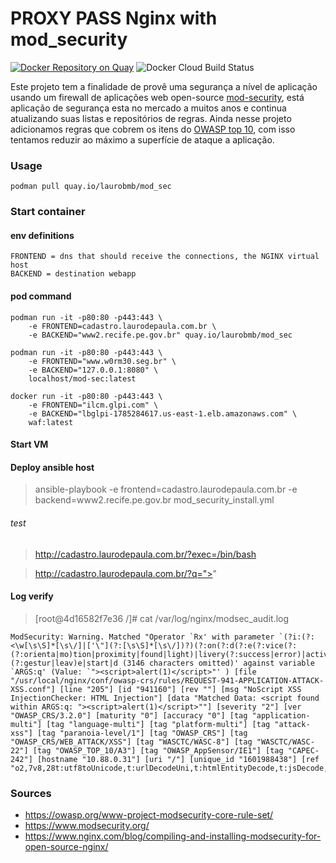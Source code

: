 # PROXY PASS Nginx with mod_security 

[![Docker Repository on Quay](https://quay.io/repository/laurobmb/mod_sec/status "Docker Repository on Quay")](https://quay.io/repository/laurobmb/mod_sec) ![Docker Cloud Build Status](https://img.shields.io/docker/cloud/build/laurobmb/wafmodsec)


Este projeto tem a finalidade de provê uma segurança a nível de aplicação usando um firewall de aplicações web open-source [mod-security](https://www.modsecurity.org/), está aplicação de segurança esta no mercado a muitos anos e continua atualizando suas listas e repositórios de regras. Ainda nesse projeto adicionamos regras que cobrem os itens do [OWASP top 10](https://owasp.org/www-project-modsecurity-core-rule-set/), com isso tentamos reduzir ao máximo a superfície de ataque a aplicação.


### Usage 

	podman pull quay.io/laurobmb/mod_sec

### Start container
#### env definitions 

	FRONTEND = dns that should receive the connections, the NGINX virtual host 
	BACKEND = destination webapp

#### pod command 

	podman run -it -p80:80 -p443:443 \
		-e FRONTEND=cadastro.laurodepaula.com.br \	
		-e BACKEND="www2.recife.pe.gov.br" quay.io/laurobmb/mod_sec

    podman run -it -p80:80 -p443:443 \
        -e FRONTEND="www.w0rm30.seg.br" \
        -e BACKEND="127.0.0.1:8080" \
        localhost/mod-sec:latest
        
    docker run -it -p80:80 -p443:443 \
        -e FRONTEND="ilcm.glpi.com" \
        -e BACKEND="lbglpi-1785284617.us-east-1.elb.amazonaws.com" \
        waf:latest

#### Start VM

#### Deploy ansible host 

> ansible-playbook -e frontend=cadastro.laurodepaula.com.br -e backend=www2.recife.pe.gov.br mod_security_install.yml

###### test

> http://cadastro.laurodepaula.com.br/?exec=/bin/bash

> http://cadastro.laurodepaula.com.br/?q="><script>alert(1)</script>"


#### Log verify

> [root@4d16582f7e36 /]# cat /var/log/nginx/modsec_audit.log 

```
ModSecurity: Warning. Matched "Operator `Rx' with parameter `(?i:(?:<\w[\s\S]*[\s\/]|['\"](?:[\s\S]*[\s\/])?)(?:on(?:d(?:e(?:vice(?:(?:orienta|mo)tion|proximity|found|light)|livery(?:success|error)|activate)|r(?:ag(?:e(?:n(?:ter|d)|xit)|(?:gestur|leav)e|start|d (3146 characters omitted)' against variable `ARGS:q' (Value: `"><script>alert(1)</script>"' ) [file "/usr/local/nginx/conf/owasp-crs/rules/REQUEST-941-APPLICATION-ATTACK-XSS.conf"] [line "205"] [id "941160"] [rev ""] [msg "NoScript XSS InjectionChecker: HTML Injection"] [data "Matched Data: <script found within ARGS:q: "><script>alert(1)</script>""] [severity "2"] [ver "OWASP_CRS/3.2.0"] [maturity "0"] [accuracy "0"] [tag "application-multi"] [tag "language-multi"] [tag "platform-multi"] [tag "attack-xss"] [tag "paranoia-level/1"] [tag "OWASP_CRS"] [tag "OWASP_CRS/WEB_ATTACK/XSS"] [tag "WASCTC/WASC-8"] [tag "WASCTC/WASC-22"] [tag "OWASP_TOP_10/A3"] [tag "OWASP_AppSensor/IE1"] [tag "CAPEC-242"] [hostname "10.88.0.31"] [uri "/"] [unique_id "1601988438"] [ref "o2,7v8,28t:utf8toUnicode,t:urlDecodeUni,t:htmlEntityDecode,t:jsDecode,t:cssDecode,t:removeNulls"]
```



### Sources

* https://owasp.org/www-project-modsecurity-core-rule-set/
* https://www.modsecurity.org/
* https://www.nginx.com/blog/compiling-and-installing-modsecurity-for-open-source-nginx/
